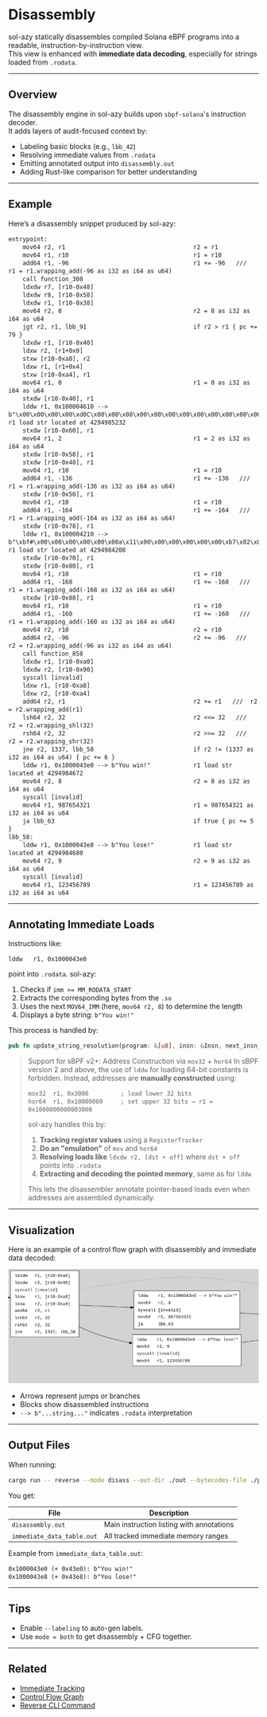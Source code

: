# Disassembly

sol-azy statically disassembles compiled Solana eBPF programs into a readable, instruction-by-instruction view.  
This view is enhanced with **immediate data decoding**, especially for strings loaded from `.rodata`.

---

## Overview

The disassembly engine in sol-azy builds upon `sbpf-solana`'s instruction decoder.  
It adds layers of audit-focused context by:

- Labeling basic blocks (e.g., `lbb_42`)
- Resolving immediate values from `.rodata`
- Emitting annotated output into `disassembly.out`
- Adding Rust-like comparison for better understanding

---

## Example

Here’s a disassembly snippet produced by sol-azy:

```
entrypoint:
    mov64 r2, r1                                    r2 = r1
    mov64 r1, r10                                   r1 = r10
    add64 r1, -96                                   r1 += -96   ///  r1 = r1.wrapping_add(-96 as i32 as i64 as u64)
    call function_308                       
    ldxdw r7, [r10-0x48]                    
    ldxdw r8, [r10-0x58]                    
    ldxdw r1, [r10-0x38]                    
    mov64 r2, 8                                     r2 = 8 as i32 as i64 as u64
    jgt r2, r1, lbb_91                              if r2 > r1 { pc += 79 }
    ldxdw r1, [r10-0x40]                    
    ldxw r2, [r1+0x0]                       
    stxw [r10-0xa8], r2                     
    ldxw r1, [r1+0x4]                       
    stxw [r10-0xa4], r1                     
    mov64 r1, 0                                     r1 = 0 as i32 as i64 as u64
    stxdw [r10-0x40], r1                    
    lddw r1, 0x100004610 --> b"\x00\x00\x00\x00\xd0C\x00\x00\x08\x00\x00\x00\x00\x00\x00\x00\x00\x00\x00…        r1 load str located at 4294985232
    stxdw [r10-0x60], r1                    
    mov64 r1, 2                                     r1 = 2 as i32 as i64 as u64
    stxdw [r10-0x58], r1                    
    stxdw [r10-0x48], r1                    
    mov64 r1, r10                                   r1 = r10
    add64 r1, -136                                  r1 += -136   ///  r1 = r1.wrapping_add(-136 as i32 as i64 as u64)
    stxdw [r10-0x50], r1                    
    mov64 r1, r10                                   r1 = r10
    add64 r1, -164                                  r1 += -164   ///  r1 = r1.wrapping_add(-164 as i32 as i64 as u64)
    stxdw [r10-0x78], r1                    
    lddw r1, 0x100004210 --> b"\xbf#\x00\x00\x00\x00\x00\x00a\x11\x00\x00\x00\x00\x00\x00\xb7\x02\x00\x0…        r1 load str located at 4294984208
    stxdw [r10-0x70], r1                    
    stxdw [r10-0x80], r1                    
    mov64 r1, r10                                   r1 = r10
    add64 r1, -168                                  r1 += -168   ///  r1 = r1.wrapping_add(-168 as i32 as i64 as u64)
    stxdw [r10-0x88], r1                    
    mov64 r1, r10                                   r1 = r10
    add64 r1, -160                                  r1 += -160   ///  r1 = r1.wrapping_add(-160 as i32 as i64 as u64)
    mov64 r2, r10                                   r2 = r10
    add64 r2, -96                                   r2 += -96   ///  r2 = r2.wrapping_add(-96 as i32 as i64 as u64)
    call function_858                       
    ldxdw r1, [r10-0xa0]                    
    ldxdw r2, [r10-0x90]                    
    syscall [invalid]                       
    ldxw r1, [r10-0xa8]                     
    ldxw r2, [r10-0xa4]                     
    add64 r2, r1                                    r2 += r1   ///  r2 = r2.wrapping_add(r1)
    lsh64 r2, 32                                    r2 <<= 32   ///  r2 = r2.wrapping_shl(32)
    rsh64 r2, 32                                    r2 >>= 32   ///  r2 = r2.wrapping_shr(32)
    jne r2, 1337, lbb_58                            if r2 != (1337 as i32 as i64 as u64) { pc += 6 }
    lddw r1, 0x1000043e0 --> b"You win!"            r1 load str located at 4294984672
    mov64 r2, 8                                     r2 = 8 as i32 as i64 as u64
    syscall [invalid]                       
    mov64 r1, 987654321                             r1 = 987654321 as i32 as i64 as u64
    ja lbb_63                                       if true { pc += 5 }
lbb_58:
    lddw r1, 0x1000043e8 --> b"You lose!"           r1 load str located at 4294984680
    mov64 r2, 9                                     r2 = 9 as i32 as i64 as u64
    syscall [invalid]                       
    mov64 r1, 123456789                             r1 = 123456789 as i32 as i64 as u64
```

---

## Annotating Immediate Loads

Instructions like:

```text
lddw   r1, 0x1000043e0
```

point into `.rodata`. sol-azy:

1. Checks if `imm >= MM_RODATA_START`
2. Extracts the corresponding bytes from the `.so`
3. Uses the next `MOV64_IMM` (here, `mov64 r2, 8`) to determine the length
4. Displays a byte string: `b"You win!"`

This process is handled by:

```rust
pub fn update_string_resolution(program: &[u8], insn: &Insn, next_insn_wrapped: Option<&Insn>, register_tracker: &mut RegisterTracker) -> String
```

> Support for sBPF v2+: Address Construction via `mov32` + `hor64`
> In sBPF version 2 and above, the use of `lddw` for loading 64-bit constants is forbidden. Instead, addresses are **manually constructed** using:
>
> ```text
> mov32  r1, 0x3000         ; load lower 32 bits
> hor64  r1, 0x10000000     ; set upper 32 bits → r1 = 0x1000000000003000
> ```
>
> sol-azy handles this by:
>
> 1. **Tracking register values** using a `RegisterTracker`
> 2. **Do an "emulation"** of `mov` and `hor64`
> 3. **Resolving loads like** `ldxdw r2, [dst + off]` where `dst + off` points into `.rodata`
> 4. **Extracting and decoding the pointed memory**, same as for `lddw`
>
> This lets the disassembler annotate pointer-based loads even when addresses are assembled dynamically.

---

## Visualization

Here is an example of a control flow graph with disassembly and immediate data decoded:

![Disassembly with .rodata decoded](../images/reverse_cfg_example.png)

- Arrows represent jumps or branches
- Blocks show disassembled instructions
- `--> b"...string..."` indicates `.rodata` interpretation

---

## Output Files

When running:

```bash
cargo run -- reverse --mode disass --out-dir ./out --bytecodes-file ./program.so
```

You get:

| File                  | Description                                  |
|-----------------------|----------------------------------------------|
| `disassembly.out`     | Main instruction listing with annotations    |
| `immediate_data_table.out` | All tracked immediate memory ranges      |

Example from `immediate_data_table.out`:

```
0x1000043e0 (+ 0x43e0): b"You win!"
0x1000043e8 (+ 0x43e8): b"You lose!"
```

---

## Tips

- Enable `--labeling` to auto-gen labels.
- Use `mode = both` to get disassembly + CFG together.

---

## Related

- [Immediate Tracking](immediates.md)
- [Control Flow Graph](cfg.md)
- [Reverse CLI Command](../cli/reverse.md)
